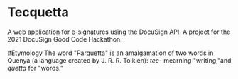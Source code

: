 # Tecquetta
A web application for e-signatures using the DocuSign API. A project for the 2021 DocuSign Good Code Hackathon.

#Etymology
The word "Parquetta" is an amalgamation of two words in Quenya (a language created by J. R. R. Tolkien): _tec-_ mearning "writing,"and _quetta_ for "words."  
